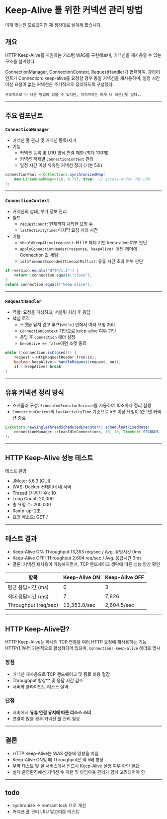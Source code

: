 # Keep-Alive 를 위한 커넥션 관리 방법

이게 맞는진 모르겠지만 제 생각대로 설계해 봤습니다.

## 개요

HTTP Keep-Alive를 지원하는 커스텀 WAS를 구현해보며, 커넥션을 재사용할 수 있는 구조를 설계했다.

ConnectionManager, ConnectionContext, RequestHandler가 협력하여, 클라이언트가 Connection: keep-alive를 요청할 경우 동일 커넥션을 재사용하며, 일정 시간 이상 요청이 없는 커넥션은 주기적으로 정리하도록 구성했다.

```구조적으로 더 나은 방법이 있을 수 있지만, 아직까지는 이게 내 최선인듯 싶다..```


---

## 주요 컴포넌트

### `ConnectionManager`

- 커넥션 풀 관리 및 커넥션 등록/제거
- 기능
  - 커넥션 등록 및 LRU 방식 연결 제한 (최대 100개)
  - 커넥션 객체별 `ConnectionContext` 관리
  - 일정 시간 이상 유휴된 커넥션 정리 (기본 5초)

```java
connectionPool = Collections.synchronizedMap(
    new LinkedHashMap<>(16, 0.75f, true)  // access-order 기반 LRU
);
```

---

### `ConnectionContext`

- 커넥션의 상태, 부가 정보 관리
- 필드
  - `requestCount`: 현재까지 처리한 요청 수
  - `lastActivityTime`: 마지막 요청 처리 시간
- 기능
  - `shouldKeepAlive(request)`: HTTP 헤더 기반 keep-alive 여부 판단
  - `applyConnectionHeader(response, keepAlive)`: 응답 헤더에 Connection 값 세팅
  - `idleTimeoutExceeded(timeoutMillis)`: 유휴 시간 초과 여부 판단

```java
if (version.equals("HTTP/1.1")) {
    return !connection.equals("close");
}
return connection.equals("keep-alive");
```

---

### `RequestHandler`

- 역할: 요청을 파싱하고, 서블릿 처리 후 응답
- 핵심 로직
  - 소켓을 닫지 않고 루프(`while`) 안에서 여러 요청 처리
  - `ConnectionContext` 기반으로 keep-alive 여부 판단
  - 응답 후 `Connection` 헤더 설정
  - `keepAlive == false`이면 소켓 종료

```java
while (!connection.isClosed()) {
    request = HttpRequestReader.from(in);
    boolean keepAlive = handleRequest(request, out);
    if (!keepAlive) break;
}
```

---

##  유휴 커넥션 정리 방식

- 스케줄러 구성: `ScheduledExecutorService`를 사용하여 10초마다 정리 실행
- `ConnectionContext`의 `lastActivityTime` 기준으로 5초 이상 요청이 없으면 커넥션 종료

```java
Executors.newSingleThreadScheduledExecutor().scheduleAtFixedRate(
    connectionManager::cleanIdleConnections, 10, 10, TimeUnit.SECONDS
);
```

---

## HTTP Keep-Alive 성능 테스트

테스트 환경

- JMeter 5.6.3 (GUI)
- WAS: Docker 컨테이너 내 서버
- Thread (사용자 수): 10
- Loop Count: 20,000
- 총 요청 수: 200,000
- Ramp-up: 2초
- 요청 메소드: GET /

---

## 테스트 결과

- Keep-Alive ON: Throughput 13,353 req/sec / Avg. 응답시간 0ms
- Keep-Alive OFF: Throughput 2,604 req/sec / Avg. 응답시간 3ms
- 결론: 커넥션 재사용이 가능해지면서, TCP 핸드셰이크 생략에 따른 성능 향상 확인


| 항목                 | Keep-Alive ON           | Keep-Alive OFF          |
|----------------------|--------------------------|-------------------------|
| 평균 응답시간 (ms)   | 0                        | 3                       |
| 최대 응답시간 (ms)   | 7                        | 7,826                   |
| Throughput (req/sec) | 13,353.8/sec             | 2,604.5/sec             |

---

## HTTP Keep-Alive란?

HTTP Keep-Alive는 하나의 TCP 연결을 여러 HTTP 요청에 재사용하는 기능
HTTP/1.1부터 기본적으로 활성화되어 있으며, `Connection: keep-alive` 헤더로 명시

### 장점
- 커넥션 재사용으로 TCP 핸드쉐이크 및 종료 비용 절감
- Throughput 향상** 및 응답 시간 감소
- 서버와 클라이언트 리소스 절약

### 단점
- 서버에서 **유휴 연결 유지에 따른 리소스 소비**
- 연결이 많을 경우 커넥션 풀 관리 필요

---

## 결론

- HTTP Keep-Alive는 WAS 성능에 영향을 미침
- Keep-Alive ON일 때 Throughput은 약 5배 향상
- 부하 테스트 및 실 서비스에서 반드시 Keep-Alive 설정 여부 확인 필요
- 실제 운영환경에선 커넥션 수 제한 및 타임아웃 관리가 함께 고려되어야 함

---

## todo

- sychronize -> reetrant lock 으로 개선
- 커넥션 풀 관리 LRU 알고리즘 테스트